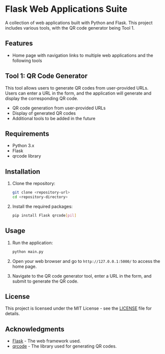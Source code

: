 # Flask Web Applications Suite

A collection of web applications built with Python and Flask. This project includes various tools, with the QR code generator being Tool 1.


## Features

- Home page with navigation links to multiple web applications and the following tools

 
## Tool 1: QR Code Generator

This tool allows users to generate QR codes from user-provided URLs. Users can enter a URL in the form, and the application will generate and display the corresponding QR code.

- QR code generation from user-provided URLs
- Display of generated QR codes
- Additional tools to be added in the future

## Requirements

- Python 3.x
- Flask
- qrcode library

## Installation
1. Clone the repository:
   ```bash
   git clone <repository-url>
   cd <repository-directory>
   ```

2. Install the required packages:
   ```bash
   pip install Flask qrcode[pil]
   ```

## Usage

1. Run the application:
   ```bash
   python main.py
   ```

2. Open your web browser and go to `http://127.0.0.1:5000/` to access the home page.

3. Navigate to the QR code generator tool, enter a URL in the form, and submit to generate the QR code.

## License

This project is licensed under the MIT License - see the [LICENSE](LICENSE) file for details.

## Acknowledgments

- [Flask](https://flask.palletsprojects.com/) - The web framework used.
- [qrcode](https://pypi.org/project/qrcode/) - The library used for generating QR codes.
